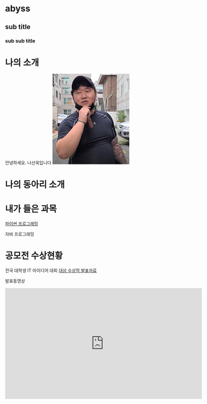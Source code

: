# abyss
## sub title
### sub sub title

# 나의 소개 

안녕하세요. 나선욱입니다
<img src="1.jpg"  /> <br>
# 나의 동아리 소개


# 내가 들은 과목

[파이썬 프로그래밍](https://www.python.org)

자바 프로그래밍

# 공모전 수상현황
전국 대학생 IT 아이디어 대회
[대상 수상작 발표자료](/presentation.pptx)

발표동영상
<iframe width="640" height="360" src="https://www.youtube.com/embed/lnrrpOYV4EM" title="[휴먼시네마] 일진들의 &quot;대장&quot;" frameborder="0" allow="accelerometer; autoplay; clipboard-write; encrypted-media; gyroscope; picture-in-picture; web-share" allowfullscreen></iframe>
